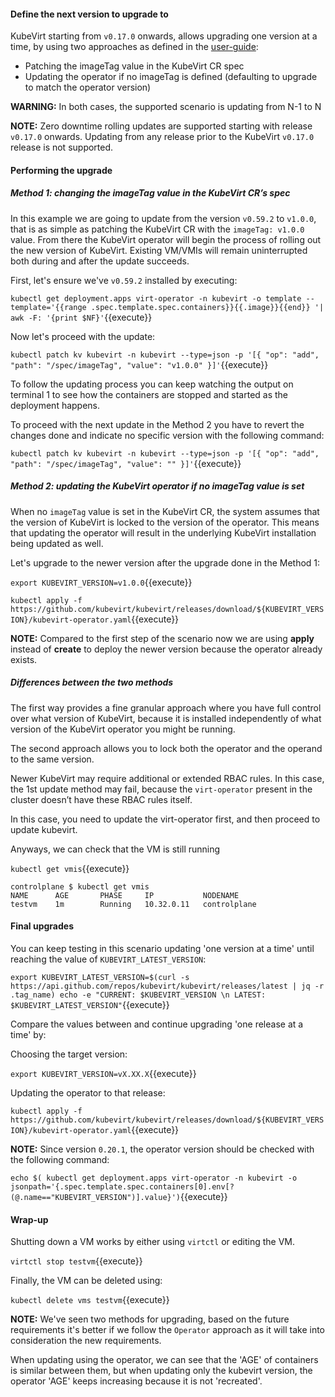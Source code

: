 #### Define the next version to upgrade to

KubeVirt starting from `v0.17.0` onwards, allows upgrading one version at a time, by using two approaches as defined in the [user-guide](https://kubevirt.io/user-guide/operations/updating_and_deletion/):

- Patching the imageTag value in the KubeVirt CR spec
- Updating the operator if no imageTag is defined (defaulting to upgrade to match the operator version)

**WARNING:** In both cases, the supported scenario is updating from N-1 to N

**NOTE:** Zero downtime rolling updates are supported starting with release `v0.17.0` onwards. Updating from any release prior to the KubeVirt `v0.17.0` release is not supported.

#### Performing the upgrade

##### Method 1: changing the imageTag value in the KubeVirt CR’s spec

In this example we are going to update from the version `v0.59.2` to `v1.0.0`, that is as simple as patching the KubeVirt CR with the `imageTag: v1.0.0` value. From there the KubeVirt operator will begin the process of rolling out the new version of KubeVirt. Existing VM/VMIs will remain uninterrupted both during and after the update succeeds.

First, let's ensure we've `v0.59.2` installed by executing:

`kubectl get deployment.apps virt-operator -n kubevirt -o template --template='{{range .spec.template.spec.containers}}{{.image}}{{end}} '| awk -F: '{print $NF}'`{{execute}}

Now let's proceed with the update:

`kubectl patch kv kubevirt -n kubevirt --type=json -p '[{ "op": "add", "path": "/spec/imageTag", "value": "v1.0.0" }]'`{{execute}}

To follow the updating process you can keep watching the output on terminal 1 to see how the containers are stopped and started as the deployment happens.

To proceed with the next update in the Method 2 you have to revert the changes done and indicate no specific version with the following command:

`kubectl patch kv kubevirt -n kubevirt --type=json -p '[{ "op": "add", "path": "/spec/imageTag", "value": "" }]'`{{execute}}

##### Method 2: updating the KubeVirt operator if no imageTag value is set

When no `imageTag` value is set in the KubeVirt CR, the system assumes that the version of KubeVirt is locked to the version of the operator. This means that updating the operator will result in the underlying KubeVirt installation being updated as well.

Let's upgrade to the newer version after the upgrade done in the Method 1:

`export KUBEVIRT_VERSION=v1.0.0`{{execute}}


`kubectl apply -f https://github.com/kubevirt/kubevirt/releases/download/${KUBEVIRT_VERSION}/kubevirt-operator.yaml`{{execute}}

**NOTE:** Compared to the first step of the scenario now we are using **apply** instead of **create** to deploy the newer version because the operator already exists.

##### Differences between the two methods

The first way provides a fine granular approach where you have full control over what version of KubeVirt, because it is installed independently of what version of the KubeVirt operator you might be running.

The second approach allows you to lock both the operator and the operand to the same version.

Newer KubeVirt may require additional or extended RBAC rules. In this case, the 1st update method may fail, because the `virt-operator` present in the cluster doesn’t have these RBAC rules itself.

In this case, you need to update the virt-operator first, and then proceed to update kubevirt.

Anyways, we can check that the VM is still running

`kubectl get vmis`{{execute}}

~~~
controlplane $ kubectl get vmis
NAME      AGE       PHASE     IP           NODENAME
testvm    1m        Running   10.32.0.11   controlplane
~~~

#### Final upgrades

You can keep testing in this scenario updating 'one version at a time' until reaching the value of `KUBEVIRT_LATEST_VERSION`:

`export KUBEVIRT_LATEST_VERSION=$(curl -s https://api.github.com/repos/kubevirt/kubevirt/releases/latest | jq -r .tag_name)
echo -e "CURRENT: $KUBEVIRT_VERSION \n LATEST: $KUBEVIRT_LATEST_VERSION"`{{execute}}

Compare the values between and continue upgrading 'one release at a time' by:

Choosing the target version:

`export KUBEVIRT_VERSION=vX.XX.X`{{execute}}

Updating the operator to that release:

`kubectl apply -f https://github.com/kubevirt/kubevirt/releases/download/${KUBEVIRT_VERSION}/kubevirt-operator.yaml`{{execute}}

**NOTE:** Since version `0.20.1`, the operator version should be checked with the following command:

`echo $(
kubectl get deployment.apps virt-operator -n kubevirt -o jsonpath='{.spec.template.spec.containers[0].env[?(@.name=="KUBEVIRT_VERSION")].value}')`{{execute}}

####  Wrap-up

Shutting down a VM works by either using `virtctl` or editing the VM.

`virtctl stop testvm`{{execute}}

Finally, the VM can be deleted using:

`kubectl delete vms testvm`{{execute}}

**NOTE:** We've seen two methods for upgrading, based on the future requirements it's better if we follow the `Operator` approach as it will take into consideration the new requirements.

When updating using the operator, we can see that the 'AGE' of containers is similar between them, but when updating only the kubevirt version, the operator 'AGE' keeps increasing because it is not 'recreated'.
